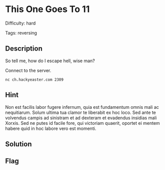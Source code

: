 This One Goes To 11
=============

Difficulty: hard

Tags: reversing

Description
-------------
So tell me, how do I escape hell, wise man?

Connect to the server.

`nc ch.hackyeaster.com 2309`

Hint
-------------
Non est facilis labor fugere infernum, quia est fundamentum omnis mali ac nequitiarum. Solum ultima tua clamor te liberabit ex hoc loco. Sed ante te volvendus campis ad sinistram et ad dexteram et evadendus insidias mali Xorxis. Sed ne putes id facile fore, qui victoriam quaerit, oportet ei mentem habere quid in hoc labore vero est momenti.


Solution
-------------


Flag
-------------
